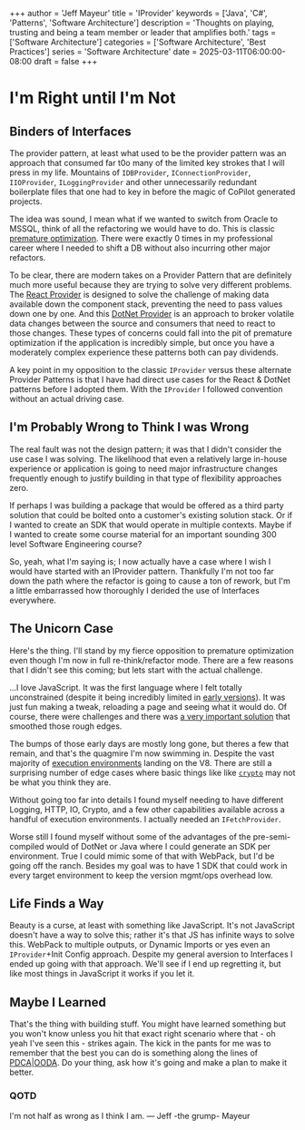 +++
author = 'Jeff Mayeur'
title = 'IProvider'
keywords = ['Java', 'C#', 'Patterns', 'Software Architecture']
description = 'Thoughts on playing, trusting and being a team member or leader that amplifies both.'
tags = ['Software Architecture']
categories = ['Software Architecture', 'Best Practices']
series = 'Software Architecture'
date = 2025-03-11T06:00:00-08:00
draft = false
+++
# I'm Right until I'm Not

## Binders of Interfaces
The provider pattern, at least what used to be the provider pattern was an approach that consumed far t0o many of the limited key strokes that I will press in my life. Mountains of `IDBProvider`, `IConnectionProvider`, `IIOProvider`, `ILoggingProvider` and other unnecessarily redundant boilerplate files that one had to key in before the magic of CoPilot generated projects.

The idea was sound, I mean what if we wanted to switch from Oracle to MSSQL, think of all the refactoring we would have to do. This is classic [premature optimization](https://wiki.c2.com/?PrematureOptimization). There were exactly 0 times in my professional career where I needed to shift a DB without also incurring other major refactors.

To be clear, there are modern takes on a Provider Pattern that are definitely much more useful because they are trying to solve very different problems. The [React Provider](https://www.patterns.dev/vanilla/provider-pattern/) is designed to solve the challenge of making data available down the component stack, preventing the need to pass values down one by one. And this [DotNet Provider](https://learn.microsoft.com/en-us/dotnet/standard/events/how-to-implement-a-provider) is an approach to broker volatile data changes between the source and consumers that need to react to those changes. These types of concerns could fall into the pit of premature optimization if the application is incredibly simple, but once you have a moderately complex experience these patterns both can pay dividends.

A key point in my opposition to the classic `IProvider` versus these alternate Provider Patterns is that I have had direct use cases for the React & DotNet patterns before I adopted them. With the `IProvider` I followed convention without an actual driving case.

## I'm Probably Wrong to Think I was Wrong
The real fault was not the design pattern; it was that I didn't consider the use case I was solving. The likelihood that even a relatively large in-house experience or application is going to need major infrastructure changes frequently enough to justify building in that type of flexibility approaches zero.

If perhaps I was building a package that would be offered as a third party solution that could be bolted onto a customer's existing solution stack. Or if I wanted to create an SDK that would operate in multiple contexts. Maybe if I wanted to create some course material for an important sounding 300 level Software Engineering course?

So, yeah, what I'm saying is; I now actually have a case where I wish I would have started with an IProvider pattern. Thankfully I'm not too far down the path where the refactor is going to cause a ton of rework, but I'm a little embarrassed how thoroughly I derided the use of Interfaces everywhere.

## The Unicorn Case
Here's the thing. I'll stand by my fierce opposition to premature optimization even though I'm now in full re-think/refactor mode. There are a few reasons that I didn't see this coming; but lets start with the actual challenge.

...I love JavaScript. It was the first language where I felt totally unconstrained (despite it being incredibly limited in [early versions](https://webreference.com/javascript/basics/versions/#ecma-script-1-1997)). It was just fun making a tweak, reloading a page and seeing what it would do. Of course, there were challenges and there was [a very important solution](https://en.wikipedia.org/wiki/JQuery#:~:text=jQuery%20was%20originally%20created%20in,being%20led%20by%20Richard%20Gibson) that smoothed those rough edges.

The bumps of those early days are mostly long gone, but theres a few that remain, and that's the quagmire I'm now swimming in. Despite the vast majority of [execution environments](https://developer.mozilla.org/en-US/docs/Glossary/Engine/JavaScript) landing on the V8. There are still a surprising number of edge cases where basic things like like [`crypto`](https://developer.mozilla.org/en-US/docs/Web/API/Crypto) may not be what you think they are.

Without going too far into details I found myself needing to have different Logging, HTTP, IO, Crypto, and a few other capabilities available across a handful of execution environments. I actually needed an `IFetchProvider`.

Worse still I found myself without some of the advantages of the pre-semi-compiled would of DotNet or Java where I could generate an SDK per environment. True I could mimic some of that with WebPack, but I'd be going off the ranch. Besides my goal was to have 1 SDK that could work in every target environment to keep the version mgmt/ops overhead low.

## Life Finds a Way
Beauty is a curse, at least with something like JavaScript. It's not JavaScript doesn't have a way to solve this; rather it's that JS has infinite ways to solve this. WebPack to multiple outputs, or Dynamic Imports or yes even an `IProvider`+Init Config approach. Despite my general aversion to Interfaces I ended up going with that approach. We'll see if I end up regretting it, but like most things in JavaScript it works if you let it.

## Maybe I Learned
That's the thing with building stuff. You might have learned something but you won't know unless you hit that exact right scenario where that - oh yeah I've seen this - strikes again. The kick in the pants for me was to remember that the best you can do is something along the lines of [PDCA](https://asq.org/quality-resources/pdca-cycle)|[OODA](https://en.wikipedia.org/wiki/OODA_loop). Do your thing, ask how it's going and make a plan to make it better.


### QOTD
I'm not half as wrong as I think I am.
― Jeff -the grump- Mayeur

